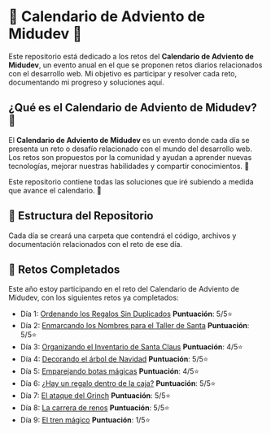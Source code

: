 # 🎄 Calendario de Adviento de Midudev 🎅

Este repositorio está dedicado a los retos del **Calendario de Adviento de Midudev**, un evento anual en el que se proponen retos diarios relacionados con el desarrollo web. Mi objetivo es participar y resolver cada reto, documentando mi progreso y soluciones aquí.

## ¿Qué es el Calendario de Adviento de Midudev? 📅

El **Calendario de Adviento de Midudev** es un evento donde cada día se presenta un reto o desafío relacionado con el mundo del desarrollo web. Los retos son propuestos por la comunidad y ayudan a aprender nuevas tecnologías, mejorar nuestras habilidades y compartir conocimientos. 🎄

Este repositorio contiene todas las soluciones que iré subiendo a medida que avance el calendario. 🎉

## 🎁 Estructura del Repositorio

Cada día se creará una carpeta que contendrá el código, archivos y documentación relacionados con el reto de ese día.

## 🎉 Retos Completados

Este año estoy participando en el reto del Calendario de Adviento de Midudev, con los siguientes retos ya completados:

- Día 1: [Ordenando los Regalos Sin Duplicados](./01.js) **Puntuación**: 5/5⭐
- Día 2: [Enmarcando los Nombres para el Taller de Santa](./02.js) **Puntuación**: 5/5⭐
- Día 3: [Organizando el Inventario de Santa Claus](./03.js) **Puntuación**: 4/5⭐
- Día 4: [Decorando el árbol de Navidad](./04.js) **Puntuación**: 5/5⭐
- Día 5: [Emparejando botas mágicas](./05.js) **Puntuación**: 4/5⭐
- Día 6: [¿Hay un regalo dentro de la caja?](./06.js) **Puntuación**: 5/5⭐
- Día 7: [El ataque del Grinch](./07.js) **Puntuación**: 5/5⭐
- Día 8: [La carrera de renos](./08.js) **Puntuación**: 5/5⭐
- Día 9: [El tren mágico](./09.js) **Puntuación**: 1/5⭐
<!--
- Día 10: [El ensamblador élfico](./10.js) **Puntuación**: 1/5⭐
  -->
